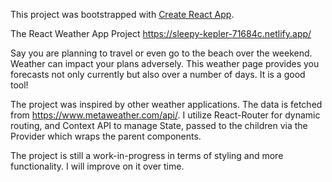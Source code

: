 This project was bootstrapped with [Create React App](https://github.com/facebook/create-react-app).

The React Weather App Project
https://sleepy-kepler-71684c.netlify.app/

Say you are planning to travel or even go to the beach over the weekend. Weather can impact your plans adversely. This weather page provides you forecasts not only currently but also over a number of days.
It is a good tool!

The project was inspired by other weather applications. The data is fetched from https://www.metaweather.com/api/. I utilize React-Router for dynamic routing, and Context API to manage State, passed to the children via the Provider which wraps the parent components.

The project is still a work-in-progress in terms of styling and more functionality. I will improve on it over time.

